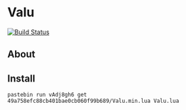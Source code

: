# Valu
[![Build Status](https://travis-ci.org/nift4/Valu.svg?branch=master)](https://squiddev-cc.github.io/howl.ci/?p=travis/builds&repo=nift4/Valu)
## About
## Install

    pastebin run vAdj8gh6 get 49a758efc88cb401bae0cb060f99b689/Valu.min.lua Valu.lua

